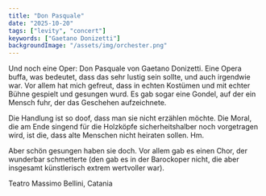 ```yaml
---
title: "Don Pasquale"
date: "2025-10-20"
tags: ["levity", "concert"]
keywords: ["Gaetano Donizetti"]
backgroundImage: "/assets/img/orchester.png"
---
```

Und noch eine Oper: Don Pasquale von Gaetano Donizetti. Eine Opera buffa, was bedeutet, dass das sehr lustig sein sollte, und auch irgendwie war. Vor allem hat mich gefreut, dass in echten Kostümen und mit echter Bühne gespielt und gesungen wurd. Es gab sogar eine Gondel, auf der ein Mensch fuhr, der das Geschehen aufzeichnete.

Die Handlung ist so doof, dass man sie nicht erzählen möchte. Die Moral, die am Ende singend für die Holzköpfe sicherheitshalber noch vorgetragen wird, ist die, dass alte Menschen nicht heiraten sollen. Hm.

Aber schön gesungen haben sie doch. Vor allem gab es einen Chor, der wunderbar schmetterte (den gab es in der Barockoper nicht, die aber insgesamt künstlerisch extrem wertvoller war).


Teatro Massimo Bellini, Catania